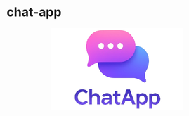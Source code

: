 # chat-app
<p align="center">
  <img src="assets/Chat-App_logo.png" alt="Logo de ChatApp" width="300"/>
</p>
